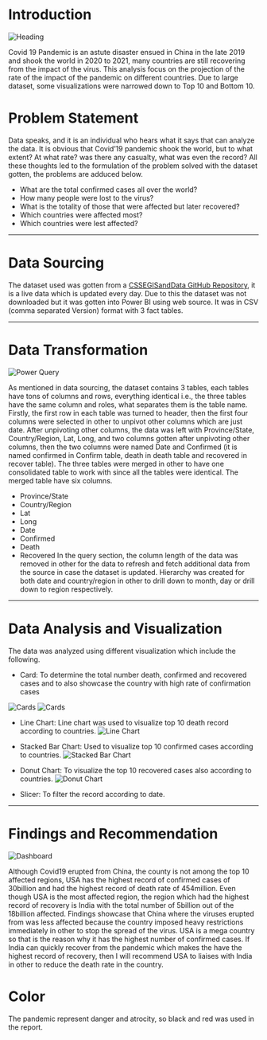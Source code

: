 # Introduction

![Heading](https://github.com/Mr-Art-coder/Covid19-Data-Analysis/blob/main/PANDEMIC.jpg)

Covid 19 Pandemic is an astute disaster ensued in China in the late 2019 and shook the world in 2020 to 2021, many countries are still recovering from the impact of the virus. 
This analysis focus on the projection of the rate of the impact of the pandemic on different countries. Due to large dataset, some visualizations were narrowed down to Top 10 and Bottom 10.

# Problem Statement

Data speaks, and it is an individual who hears what it says that can analyze the data. It is obvious that Covid’19 pandemic shook the world, but to what extent? At what rate? was there any casualty, what was even the record? All these thoughts led to the formulation of the problem solved with the dataset gotten, the problems are adduced below.
- What are the total confirmed cases all over the world?
- How many people were lost to the virus?
- What is the totality of those that were affected but later recovered?
- Which countries were affected most?
- Which countries were lest affected?
----

# Data Sourcing

The dataset used was gotten from a [CSSEGISandData GitHub Repository](https://github.com/CSSEGISandData/COVID-19/tree/master/csse_covid_19_data), it is a live data which is updated every day. Due to this the dataset was not downloaded but it was gotten into Power BI using web source. It was in CSV (comma separated Version) format with 3 fact tables. 

----

# Data Transformation
![Power Query](https://github.com/Mr-Art-coder/Covid19-Data-Analysis/blob/main/Power%20Query.JPG)

As mentioned in data sourcing, the dataset contains 3 tables, each tables have tons of columns and rows, everything identical i.e., the three tables have the same column and roles, what separates them is the table name. 
Firstly, the first row in each table was turned to header, then the first four columns were selected in other to unpivot other columns which are just date. After unpivoting other columns, the data was left with Province/State, Country/Region, Lat, Long, and two columns gotten after unpivoting other columns, then the two columns were named Date and Confirmed (it is named confirmed in Confirm table, death in death table and recovered in recover table).
The three tables were merged in other to have one consolidated table to work with since all the tables were identical. The merged table have six columns.
- Province/State
- Country/Region
- Lat
- Long
- Date
- Confirmed
- Death
- Recovered
In the query section, the column length of the data was removed in other for the data to refresh and fetch additional data from the source in case the dataset is updated.
Hierarchy was created for both date and country/region in other to drill down to month, day or drill down to region respectively.

----

# Data Analysis and Visualization
The data was analyzed using different visualization which include the following.
- Card: To determine the total number death, confirmed and recovered cases and to also showcase the country with high rate of confirmation cases

![Cards](https://github.com/Mr-Art-coder/Covid19-Data-Analysis/blob/main/Cards.JPG) ![Cards](https://github.com/Mr-Art-coder/Covid19-Data-Analysis/blob/main/Card%20Most%20Affected.JPG)

- Line Chart: Line chart was used to visualize top 10 death record according to countries.
![Line Chart](https://github.com/Mr-Art-coder/Covid19-Data-Analysis/blob/main/Line%20Chart.JPG)

- Stacked Bar Chart: Used to visualize top 10 confirmed cases according to countries.
 ![Stacked Bar Chart](https://github.com/Mr-Art-coder/Covid19-Data-Analysis/blob/main/Stacked%20Bar%20Chart.JPG)
 
- Donut Chart: To visualize the top 10 recovered cases also according to countries.
![Donut Chart](https://github.com/Mr-Art-coder/Covid19-Data-Analysis/blob/main/Donut%20Chart.JPG)

- Slicer: To filter the record according to date.

----

# Findings and Recommendation
![Dashboard](https://github.com/Mr-Art-coder/Covid19-Data-Analysis/blob/main/Dashboard.JPG)

Although Covid19 erupted from China, the county is not among the top 10 affected regions, USA has the highest record of confirmed cases of 30billion and had the highest record of death rate of 454million.   Even though USA is the most affected region, the region which had the highest record of recovery is India with the total number of 5billion out of the 18billion affected.
Findings showcase that China where the viruses erupted from was less affected because the country imposed heavy restrictions immediately in other to stop the spread of the virus. USA is a mega country so that is the reason why it has the highest number of confirmed cases. If India can quickly recover from the pandemic which makes the have the highest record of recovery, then I will recommend USA to liaises with India in other to reduce the death rate in the country.
# Color
The pandemic represent danger and atrocity, so black and red was used in the report.




